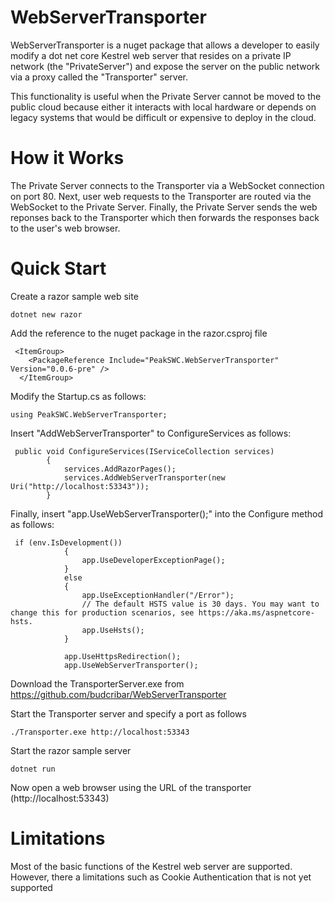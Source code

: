 # WebServerTransporter 

WebServerTransporter is a nuget package that allows a developer to easily modify a dot net core Kestrel web server that resides on a private IP network (the "PrivateServer") and expose the server
on the public network via a proxy called the "Transporter" server.

This functionality is useful when the Private Server cannot be moved to the public cloud because either it interacts with local hardware or depends on legacy systems that would be difficult or expensive to deploy in the cloud.

# How it Works 

The Private Server connects to the Transporter via a WebSocket connection on port 80. Next, user web requests to the Transporter are routed via the WebSocket to the 
Private Server. Finally, the Private Server sends the web reponses back to the Transporter which then forwards the responses back to the user's web browser.

# Quick Start
Create a razor sample web site

```
dotnet new razor
```

Add the reference to the nuget package in the razor.csproj file 

```
 <ItemGroup>
    <PackageReference Include="PeakSWC.WebServerTransporter" Version="0.0.6-pre" />
  </ItemGroup>
```

Modify the Startup.cs as follows:
```
using PeakSWC.WebServerTransporter;
```

Insert "AddWebServerTransporter" to ConfigureServices as follows:

```
 public void ConfigureServices(IServiceCollection services)
        {
            services.AddRazorPages();
            services.AddWebServerTransporter(new Uri("http://localhost:53343"));
        }
```

Finally, insert "app.UseWebServerTransporter();" into the Configure method as follows:
```
 if (env.IsDevelopment())
            {
                app.UseDeveloperExceptionPage();
            }
            else
            {
                app.UseExceptionHandler("/Error");
                // The default HSTS value is 30 days. You may want to change this for production scenarios, see https://aka.ms/aspnetcore-hsts.
                app.UseHsts();
            }

            app.UseHttpsRedirection();
            app.UseWebServerTransporter();
```
Download the TransporterServer.exe from https://github.com/budcribar/WebServerTransporter

Start the Transporter server and specify a port as follows
```
./Transporter.exe http://localhost:53343
```
Start the razor sample server

```
dotnet run
```

Now open a web browser using the URL of the transporter (http://localhost:53343)

# Limitations
Most of the basic functions of the Kestrel web server are supported. However, there a limitations such as Cookie Authentication that is not yet supported